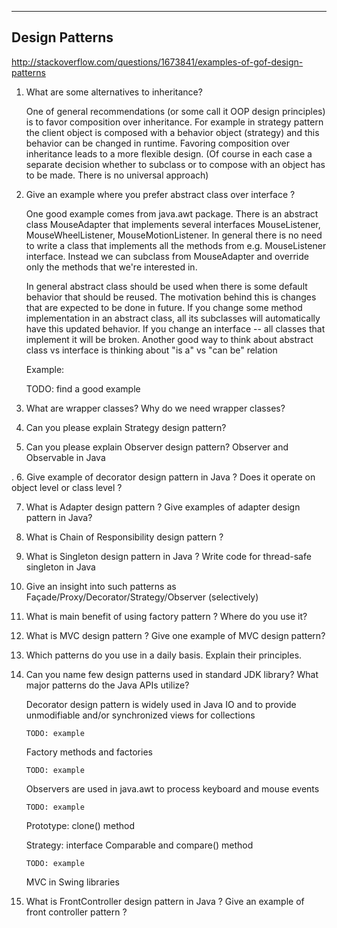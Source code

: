 ------------------------------------------------------------------------------------------
Design Patterns
------------------------------------------------------------------------------------------
http://stackoverflow.com/questions/1673841/examples-of-gof-design-patterns

1. What are some alternatives to inheritance?

    One of general recommendations (or some call it OOP design principles) is to favor composition over inheritance.
    For example in strategy pattern the client object is composed with a behavior object (strategy) and this behavior can be changed in runtime. Favoring composition over inheritance leads to a more flexible design. (Of course in each case a separate decision whether to subclass or to compose with an object has to be made. There is no universal approach)

2. Give an example where you prefer abstract class over interface ?

    One good example comes from java.awt package. There is an abstract class MouseAdapter that implements several interfaces MouseListener, MouseWheelListener, MouseMotionListener. In general there is no need to write a class that implements all the methods from e.g. MouseListener interface. Instead we can subclass from MouseAdapter and override only the methods that we're interested in.

    In general abstract class should be used when there is some default behavior that should be reused. The motivation behind this is changes that are expected to be done in future. If you change some method implementation in an abstract class, all its subclasses will automatically have this updated behavior. If you change an interface -- all classes that implement it will be broken. Another good way to think about abstract class vs interface is thinking about "is a" vs "can be" relation

    Example:

    TODO: find a good example

3. What are wrapper classes? Why do we need wrapper classes?  



4. Can you please explain Strategy design pattern?



5. Can you please explain Observer design pattern? Observer and Observable in Java


.
6. Give example of decorator design pattern in Java ? Does it operate on object level or class level ?



7. What is Adapter design pattern ? Give examples of adapter design pattern in Java?



8. What is Chain of Responsibility design pattern ?



9. What is Singleton design pattern in Java ? Write code for thread-safe singleton in Java



10. Give an insight into such patterns as Façade/Proxy/Decorator/Strategy/Observer (selectively)



11. What is main benefit of using factory pattern ? Where do you use it?



12. What is MVC design pattern ? Give one example of MVC design pattern?



13. Which patterns do you use in a daily basis. Explain their principles.



14. Can you name few design patterns used in standard JDK library? What major patterns do the Java APIs utilize?

    Decorator design pattern is widely used in Java IO and to provide unmodifiable and/or synchronized views for collections

        TODO: example

    Factory methods and factories

        TODO: example

    Observers are used in java.awt to process keyboard and mouse events

        TODO: example

    Prototype: clone() method

    Strategy: interface Comparable and compare() method

        TODO: example

    MVC in Swing libraries

15. What is FrontController design pattern in Java ? Give an example of front controller pattern ?
